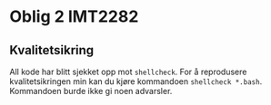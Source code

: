 # Oblig 2 IMT2282

## Kvalitetsikring

All kode har blitt sjekket opp mot `shellcheck`. For å reprodusere kvalitetsikringen min kan du kjøre kommandoen `shellcheck *.bash`. Kommandoen burde ikke gi noen advarsler.
